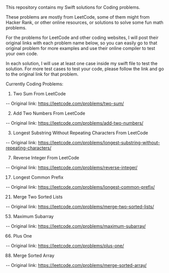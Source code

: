 This repository contains my Swift solutions for Coding problems.

These problems are mostly from LeetCode, some of them might from Hacker Rank, or other online resources, or solutions to solve some fun math problems. 

For the problems for LeetCode and other coding websites, I will post their original links with each problem name below, so you can easily go to that original problem for more examples and use their online compiler to test your own code. 

In each solution, I will use at least one case inside my swift file to test the solution. For more test cases to test your code, please follow the link and go to the original link for that problem. 

Currently Coding Problems:

1. Two Sum From LeetCode

 -- Original link: https://leetcode.com/problems/two-sum/
 
 2. Add Two Numbers From LeetCode
 
 -- Original link: https://leetcode.com/problems/add-two-numbers/
  
  3. Longest Substring Without Repeating Characters From LeetCode
  
  -- Original link: https://leetcode.com/problems/longest-substring-without-repeating-characters/
  
  7. Reverse Integer From LeetCode
  
 -- Original link: https://leetcode.com/problems/reverse-integer/
 
 17. Longest Common Prefix
 
 -- Original link: https://leetcode.com/problems/longest-common-prefix/
 
 21. Merge Two Sorted Lists
 
 -- Original link: https://leetcode.com/problems/merge-two-sorted-lists/
 
 53. Maximum Subarray
 
  -- Original link: https://leetcode.com/problems/maximum-subarray/
 
 66. Plus One
 
 -- Original link: https://leetcode.com/problems/plus-one/
 
 88. Merge Sorted Array
 
 -- Original link: https://leetcode.com/problems/merge-sorted-array/
 
 

